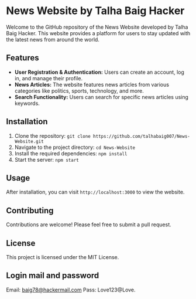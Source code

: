 # News Website by Talha Baig Hacker

Welcome to the GitHub repository of the News Website developed by Talha Baig Hacker. This website provides a platform for users to stay updated with the latest news from around the world.

## Features

- **User Registration & Authentication:** Users can create an account, log in, and manage their profile.
- **News Articles:** The website features news articles from various categories like politics, sports, technology, and more.
- **Search Functionality:** Users can search for specific news articles using keywords.

## Installation

1. Clone the repository: `git clone https://github.com/talhabaig007/News-Website.git`
2. Navigate to the project directory: `cd News-Website`
3. Install the required dependencies: `npm install`
4. Start the server: `npm start`

## Usage

After installation, you can visit `http://localhost:3000` to view the website.

## Contributing

Contributions are welcome! Please feel free to submit a pull request.

## License

This project is licensed under the MIT License.

## Login mail and password

Email: baig78@hackermail.com
Pass: Love123@Love.
